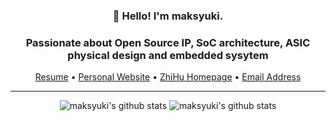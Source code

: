 <h3 align="center">👋 Hello! I'm maksyuki.</h3>
<h3 align="center">Passionate about Open Source IP, SoC architecture, ASIC physical design and embedded sysytem </h3>
<p align="center">
    <a href="https://github.com/maksyuki/cv/blob/feat-cv/resume.pdf" target="_blank">Resume</a> •
    <a href="http://maksyuki.com" target="_blank">Personal Website</a> •
    <a href="https://www.zhihu.com/people/maksyuki" target="_blank">ZhiHu Homepage</a> •
    <a href="mailto:maksyuki@126.com">Email Address</a> 
</p>

---
<div align=center>    

![maksyuki's github stats](https://github-readme-stats.vercel.app/api?username=maksyuki&theme=gruvbox&hide_border=true&show_icons=true&count_private=true&card_width=400)
![maksyuki's github stats](https://github-readme-stats.vercel.app/api/top-langs/?username=maksyuki&theme=gruvbox&layout=compact&hide_border=true&card_width=400)
</div>

<!-- [![Top Langs](https://github-readme-stats.vercel.app/api/top-langs/?username=maksyuki&layout=compact&text_color=daf7dc&bg_color=151515&hide=css,html,php)](https://github.com/anuraghazra/github-readme-stats) -->

<!-- <p align = "center">
    <img src="https://github-readme-stats-sigma-five.vercel.app/api?username=maksyuki&theme=gruvbox&hide_border=true&show_icons=true&count_private=true" width=400>
    <img src="https://github-readme-streak-stats.herokuapp.com?user=maksyuki&theme=gruvbox&hide_border=true" width=400>
</p>
--!>

<p align = "center">
<!--     <img src="https://github-readme-stats-sigma-five.vercel.app/api?username=maksyuki&theme=gruvbox&hide_border=true&show_icons=true&count_private=true" width=300> -->
<!--     https://github-readme-stats.vercel.app/api?username=apoorvtyagi&show_icons=true&title_color=ffc857&icon_color=8ac926&text_color=daf7dc&bg_color=151515&hide=issues&count_private=true&include_all_commits=true -->
<!--     https://github-readme-stats.vercel.app/api/top-langs/?username=apoorvtyagi&layout=compact&text_color=daf7dc&bg_color=151515&hide=css,html,php -->
<!--     <img width="400" src="https://github-readme-stats.vercel.app/api/top-langs/?username=maksyuki&layout=compact&hide_title=1&card_width=450" alt="Top language used in my repos" /> -->
<!--     <img src="https://github-readme-streak-stats.herokuapp.com?user=maksyuki&theme=gruvbox&hide_border=true" width=400> -->
</p>
